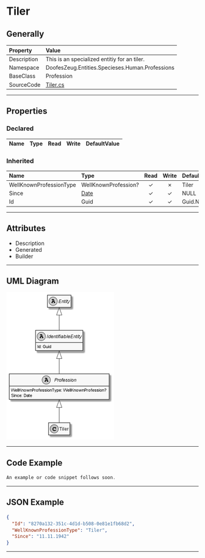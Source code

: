 ﻿# Tiler

## Generally

|Property|Value|
|:-|:-|
|Description|This is an specialized entitiy for an tiler.|
|Namespace|DoofesZeug.Entities.Specieses.Human.Professions|
|BaseClass|Profession|
|SourceCode|[Tiler.cs](../../../../DoofesZeug.Library/Src/Entities/Specieses/Human/Professions/Tiler.cs)|

---

## Properties

### Declared

|Name|Type|Read|Write|DefaultValue|
|:---|:---|:--:|:---:|:-----------|

### Inherited

|Name|Type|Read|Write|DefaultValue|
|:---|:---|:--:|:---:|:-----------|
|WellKnownProfessionType|WellKnownProfession?|&#x2713;|&#x2717;|Tiler|
|Since|[Date](../../Entities/DoofesZeug.Entities.DateAndTime/Date.md)|&#x2713;|&#x2713;|NULL|
|Id|Guid|&#x2713;|&#x2713;|Guid.NewGuid()|

---

## Attributes

- Description
- Generated
- Builder

---

## UML Diagram

![Tiler.png](./Tiler.png "Tiler")

---

## Code Example

```cs
An example or code snippet follows soon.
```

---

## JSON Example

```json
{
  "Id": "8270a132-351c-4d1d-b508-0e81e1fb68d2",
  "WellKnownProfessionType": "Tiler",
  "Since": "11.11.1942"
}
```

---

